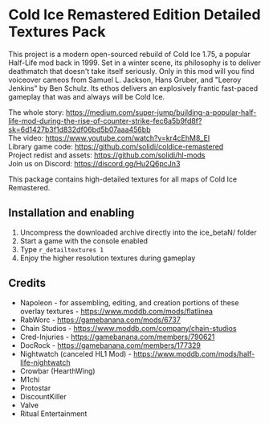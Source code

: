 # Cold Ice Remastered Edition Detailed Textures Pack

This project is a modern open-sourced rebuild of Cold Ice 1.75, a popular Half-Life mod back in 1999. Set in a winter scene, its philosophy is to deliver deathmatch that doesn't take itself seriously. Only in this mod will you find voiceover cameos from Samuel L. Jackson, Hans Gruber, and "Leeroy Jenkins" by Ben Schulz. Its ethos delivers an explosively frantic fast-paced gameplay that was and always will be Cold Ice.

The whole story: https://medium.com/super-jump/building-a-popular-half-life-mod-during-the-rise-of-counter-strike-fec6a5b9fd8f?sk=6d1427b3f1d832df06bd5b07aaa456bb  
The video: https://www.youtube.com/watch?v=kr4cEhM8_EI  
Library game code: https://github.com/solidi/coldice-remastered  
Project redist and assets: https://github.com/solidi/hl-mods  
Join us on Discord: https://discord.gg/Hu2Q6pcJn3  

This package contains high-detailed textures for all maps of Cold Ice Remastered.

## Installation and enabling

1. Uncompress the downloaded archive directly into the ice_betaN/ folder
2. Start a game with the console enabled
3. Type `r_detailtextures 1`
4. Enjoy the higher resolution textures during gameplay

## Credits

* Napoleon - for assembling, editing, and creation portions of these overlay textures - https://www.moddb.com/mods/flatlinea  
* RabWorc - https://gamebanana.com/mods/6737  
* Chain Studios - https://www.moddb.com/company/chain-studios  
* Cred-Injuries - https://gamebanana.com/members/790621  
* DocRock - https://gamebanana.com/members/177329  
* Nightwatch (canceled HL1 Mod) - https://www.moddb.com/mods/half-life-nightwatch  
* Crowbar (HearthWing)  
* M1chi  
* Protostar  
* DiscountKiller  
* Valve  
* Ritual Entertainment
